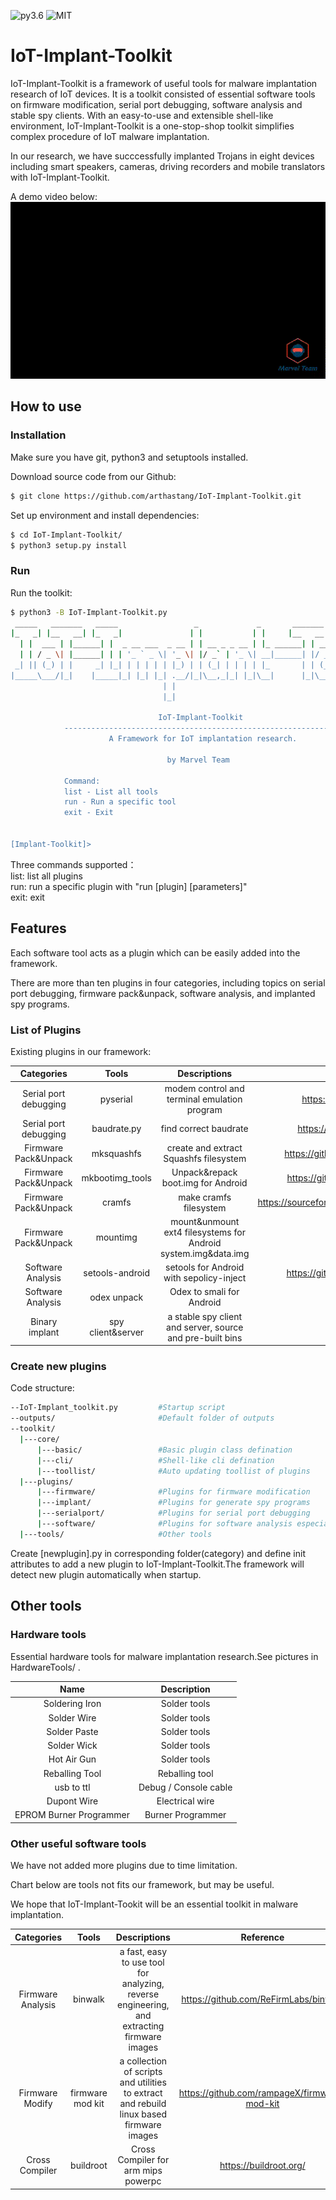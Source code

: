![py3.6](https://img.shields.io/badge/python-3.6-blue.svg)
![MIT](https://img.shields.io/github/license/mashape/apistatus.svg)


# IoT-Implant-Toolkit
IoT-Implant-Toolkit is a framework of useful tools for malware implantation research of IoT devices. It is a toolkit consisted of essential software tools on firmware modification, serial port debugging, software analysis and stable spy clients. With an easy-to-use and extensible shell-like environment, IoT-Implant-Toolkit is a one-stop-shop toolkit simplifies complex procedure of IoT malware implantation. 

In our research, we have succcessfully implanted Trojans in eight devices including smart speakers, cameras, driving recorders and mobile translators with IoT-Implant-Toolkit.   
  
A demo video below:   
![ImplantDemo.gif](resources/ImplantDemo.gif)

## How to use

### Installation

Make sure you have git, python3 and setuptools installed.

Download source code from our Github:
```bash
$ git clone https://github.com/arthastang/IoT-Implant-Toolkit.git

```
Set up environment and install dependencies:
```bash
$ cd IoT-Implant-Toolkit/
$ python3 setup.py install

```

### Run

Run the toolkit:
```bash
$ python3 -B IoT-Implant-Toolkit.py
 _____   _______   _____                 _             _       _______          _ _    _ _   
|_   _| |__   __| |_   _|               | |           | |     |__   __|        | | |  (_) |  
  | |  ___ | |______| |  _ __ ___  _ __ | | __ _ _ __ | |_ ______| | ___   ___ | | | ___| |_ 
  | | / _ \| |______| | | '_ ` _ \| '_ \| |/ _` | '_ \| __|______| |/ _ \ / _ \| | |/ / | __|
 _| || (_) | |     _| |_| | | | | | |_) | | (_| | | | | |_       | | (_) | (_) | |   <| | |_ 
|_____\___/|_|    |_____|_| |_| |_| .__/|_|\__,_|_| |_|\__|      |_|\___/ \___/|_|_|\_\_|\__|
                                  | |                                                        
                                  |_|                                                        
            
                                 IoT-Implant-Toolkit
            -------------------------------------------------------------
                      A Framework for IoT implantation research.

                                   by Marvel Team

            Command:
            list - List all tools
            run - Run a specific tool
            exit - Exit

                
[Implant-Toolkit]>

```
Three commands supported：  
list: list all plugins  
run: run a specific plugin with "run [plugin] [parameters]"  
exit: exit  

## Features
Each software tool acts as a plugin which can be easily added into the framework.
   
There are more than ten plugins in four categories, including topics on serial port debugging, firmware pack&unpack, software analysis, and implanted spy programs.

### List of Plugins

Existing plugins in our framework:

Categories | Tools | Descriptions | Reference |
:---------: | :---------:| :----------:| :----------:|
Serial port debugging | pyserial | modem control and terminal emulation program | https://github.com/pyserial/pyserial |
Serial port debugging | baudrate.py | find correct baudrate | https://github.com/devttys0/baudrate |
Firmware Pack&Unpack | mksquashfs | create and extract Squashfs filesystem | https://github.com/plougher/squashfs-tools |
Firmware Pack&Unpack | mkbootimg_tools | Unpack&repack boot.img for Android | https://github.com/xiaolu/mkbootimg_tools |
Firmware Pack&Unpack | cramfs | make cramfs filesystem |  https://sourceforge.net/projects/cramfs/files/cramfs/1.1/ |
Firmware Pack&Unpack | mountimg | mount&unmount ext4 filesystems for Android system.img&data.img |  On our github |
Software Analysis | setools-android | setools for Android with sepolicy-inject | https://github.com/xmikos/setools-android |
Software Analysis | odex unpack | Odex to smali for Android | on our Github |
Binary implant | spy client&server | a stable spy client and server, source and pre-built bins | on our Github |


### Create new plugins
Code structure:

```bash
--IoT-Implant_toolkit.py         #Startup script
--outputs/                       #Default folder of outputs
--toolkit/                       
  |---core/                      
      |---basic/                 #Basic plugin class defination
      |---cli/                   #Shell-like cli defination
      |---toollist/              #Auto updating toollist of plugins 
  |---plugins/                   
      |---firmware/              #Plugins for firmware modification
      |---implant/               #Plugins for generate spy programs
      |---serialport/            #Plugins for serial port debugging
      |---software/              #Plugins for software analysis especially for Android
  |---tools/                     #Other tools

```

Create [newplugin].py in corresponding folder(category) and define init attributes to add a new plugin to IoT-Implant-Toolkit.The framework will detect new plugin automatically when startup.


## Other tools

### Hardware tools

Essential hardware tools for malware implantation research.See pictures in HardwareTools/ .

Name | Description |
:---------: | :---------:|
Soldering Iron | Solder tools |
Solder Wire | Solder tools |
Solder Paste | Solder tools |
Solder Wick | Solder tools |
Hot Air Gun | Solder tools |
Reballing Tool | Reballing tool |
usb to ttl | Debug / Console cable |
Dupont Wire | Electrical wire |
EPROM Burner Programmer | Burner Programmer |

### Other useful software tools
We have not added more plugins due to time limitation.

Chart below are tools not fits our framework, but may be useful.

We hope that IoT-Implant-Tookit will be an essential toolkit in malware implantation.

Categories | Tools | Descriptions | Reference |
:---------: | :---------:| :----------:| :----------:|
Firmware Analysis | binwalk | a fast, easy to use tool for analyzing, reverse engineering, and extracting firmware images | https://github.com/ReFirmLabs/binwalk |
Firmware Modify |firmware mod kit | a collection of scripts and utilities to extract and rebuild linux based firmware images | https://github.com/rampageX/firmware-mod-kit |
Cross Compiler | buildroot | Cross Compiler for arm mips powerpc | https://buildroot.org/ |
